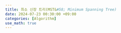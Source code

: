 ```yaml
---
title: 최소 신장 트리(MST&#58; Minimum Spanning Tree)
date: 2024-07-23 00:30:00 +09:00
categories: [Algorithm]
use_math: true
---
```


